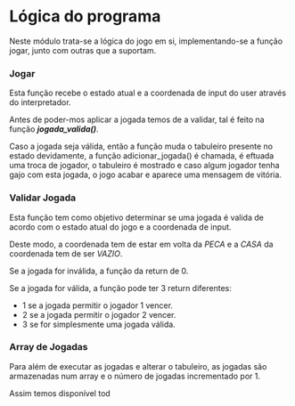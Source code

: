 # Lógica do programa
Neste módulo trata-se a lógica do jogo em si, implementando-se a função jogar, junto com outras que a suportam.

### Jogar
Esta função recebe o estado atual e a coordenada de input do user através do interpretador.

Antes de poder-mos aplicar a jogada temos de a validar, tal é feito na função ***jogada_valida()***.

Caso a jogada seja válida, então a função muda o tabuleiro presente no estado devidamente, a função adicionar_jogada() é chamada, é eftuada uma troca de jogador, o tabuleiro é mostrado e caso algum jogador tenha gajo com esta jogada, o jogo acabar e aparece uma mensagem de vitória.

### Validar Jogada
Esta função tem como objetivo determinar se uma jogada é valida de acordo com o estado atual do jogo e a coordenada
de input. 

Deste modo, a coordenada tem de estar em volta da *PECA* e a *CASA* da coordenada tem de ser *VAZIO*.

Se a jogada for inválida, a função da return de 0.

Se a jogada for válida, a função pode ter 3 return diferentes:
- 1 se a jogada permitir o jogador 1 vencer.
- 2 se a jogada permitir o jogador 2 vencer.
- 3 se for simplesmente uma jogada válida.

### Array de Jogadas
Para além de executar as jogadas e alterar o tabuleiro, as jogadas são armazenadas num array e o número de jogadas incrementado por 1.

Assim temos disponível tod